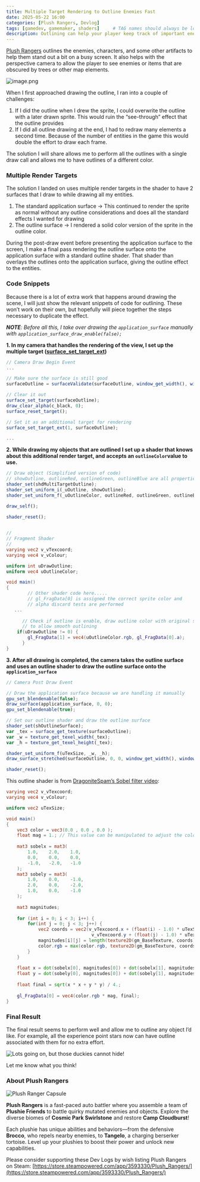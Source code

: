 ```yaml
---
title: Multiple Target Rendering to Outline Enemies Fast
date: 2025-05-22 16:00
categories: [Plush Rangers, Devlog]
tags: [gamedev, gamemaker, shaders]     # TAG names should always be lowercase
description: Outlining can help your player keep track of important enemies. This technique allows you to outline any object in a single pass.
---
```


[Plush Rangers](https://store.steampowered.com/app/3593330/Plush_Rangers/) outlines the enemies, characters, and some other artifacts to help them stand out a bit on a busy screen. It also helps with the perspective camera to allow the player to see enemies or items that are obscured by trees or other map elements.

![image.png](/assets/img/posts/20250523/outlineexample.png)

When I first approached drawing the outline, I ran into a couple of challenges:

1. If I did the outline when I drew the sprite, I could overwrite the outline with a later drawn sprite. This would ruin the “see-through” effect that the outline provides
2. If I did all outline drawing at the end, I had to redraw many elements a second time. Because of the number of entities in the game this would double the effort to draw each frame.

The solution I will share allows me to perform all the outlines with a single draw call and allows me to have outlines of a different color.

### Multiple Render Targets

The solution I landed on uses multiple render targets in the shader to have 2 surfaces that I draw to while drawing all my entities.

1. The standard application surface → This continued to render the sprite as normal without any outline considerations and does all the standard effects I wanted for drawing
2. The outline surface → I rendered a solid color version of the sprite in the outline color. 

During the post-draw event before presenting the application surface to the screen, I make a final pass rendering the outline surface onto the application surface with a standard outline shader. That shader than overlays the outlines onto the application surface, giving the outline effect to the entities.

### Code Snippets

Because there is a lot of extra work that happens around drawing the scene, I will just show the relevant snippets of code for outlining. These won’t work on their own, but hopefully will piece together the steps necessary to duplicate the effect.

***NOTE**: Before all this, I take over drawing the `application_surface` manually with `application_surface_draw_enable(false);`*

**1. In my camera that handles the rendering of the view, I set up the multiple target ([surface_set_target_ext](https://manual.gamemaker.io/monthly/en/#t=GameMaker_Language%2FGML_Reference%2FDrawing%2FSurfaces%2Fsurface_set_target_ext.htm))**

```jsx
// Camera Draw Begin Event
... 

// Make sure the surface is still good
surfaceOutline = surfaceValidate(surfaceOutline, window_get_width(), window_get_height());

// Clear it out
surface_set_target(surfaceOutline);
draw_clear_alpha(c_black, 0);
surface_reset_target();

// Set it as an additional target for rendering
surface_set_target_ext(1, surfaceOutline);

...
```

**2. While drawing my objects that are outlined I set up a shader that knows about this additional render target, and accepts an `outlineColor`value to use.**

```jsx
// Draw object (Simplified version of code)
// showOutline, outlineRed, outlineGreen, outlineBlue are all properties for the instance
shader_set(shdMultiTargetOutline);
shader_set_uniform_i(_uOutline, showOutline);
shader_set_uniform_f(_uOutlineColor, outlineRed, outlineGreen, outlineBlue, 1);

draw_self();

shader_reset();
        
```

```glsl
//
// Fragment Shader
//
varying vec2 v_vTexcoord;
varying vec4 v_vColour;

uniform int uDrawOutline;
uniform vec4 uOutlineColor;

void main()
{
		// Other shader code here.....
		// gl_FragData[0] is assigned the correct sprite color and 
		// alpha discard tests are performed
   ...
    
	  // Check if outline is enable, draw outline color with original sprite alpha value
	  // to allow smooth outlining
    if(uDrawOutline != 0) {
   	    gl_FragData[1] = vec4(uOutlineColor.rgb, gl_FragData[0].a);
	  }
}

```

**3. After all drawing is completed, the camera takes the outline surface and uses an outline shader to draw the outline surface onto the `application_surface`**

```jsx
// Camera Post Draw Event

// Draw the application surface because we are handling it manually
gpu_set_blendenable(false);
draw_surface(application_surface, 0, 0);
gpu_set_blendenable(true);

// Set our outline shader and draw the outline surface
shader_set(shOutlineSurface);
var _tex = surface_get_texture(surfaceOutline);
var _w = texture_get_texel_width(_tex);
var _h = texture_get_texel_height(_tex);

shader_set_uniform_f(uTexSize, _w, _h);
draw_surface_stretched(surfaceOutline, 0, 0, window_get_width(), window_get_height());

shader_reset();
```

This outline shader is from [DragoniteSpam’s Sobel filter video](https://youtu.be/7LxJk67rS8o?si=bsfVggbWHPR-uS_P): 

```glsl
varying vec2 v_vTexcoord;
varying vec4 v_vColour;

uniform vec2 uTexSize;

void main()
{
	vec3 color = vec3(0.0 , 0.0 , 0.0 );
	float mag = 1.; // This value can be manipulated to adjust the color of the outline
	
	mat3 sobelx = mat3(
		1.0,	2.0,	1.0, 
		0.0,	0.0,	0.0, 
		-1.0,	-2.0,	-1.0
	);
	mat3 sobely = mat3(
		1.0,	0.0,	-1.0, 
		2.0,	0.0,	-2.0, 
		1.0,	0.0,	-1.0
	);
	
	mat3 magnitudes;
	
	for (int i = 0; i < 3; i++) {
		for(int j = 0; j < 3; j++) {
			vec2 coords = vec2(v_vTexcoord.x + (float(i) - 1.0) * uTexSize.x, 
								v_vTexcoord.y + (float(j) - 1.0) * uTexSize.y);
			magnitudes[i][j] = length(texture2D(gm_BaseTexture, coords).a);
			color.rgb = max(color.rgb, texture2D(gm_BaseTexture, coords).rgb);
		}
	}
	
	float x = dot(sobelx[0], magnitudes[0]) + dot(sobelx[1], magnitudes[1]) + dot(sobelx[2], magnitudes[2]);
	float y = dot(sobely[0], magnitudes[0]) + dot(sobely[1], magnitudes[1]) + dot(sobely[2], magnitudes[2]);
	
	float final = sqrt(x * x + y * y) / 4.;
	
	gl_FragData[0] = vec4(color.rgb * mag, final);
}
```

### Final Result

The final result seems to perform well and allow me to outline any object I’d like. For example, all the experience point stars now can have outline associated with them for no extra effort.

![Lots going on, but those duckies cannot hide!](/assets/img/posts/20250523/OutlineActionScreenshot.png)

Let me know what you think!

### About Plush Rangers

![Plush Ranger Capsule](/assets/img/prCapsule1.png)

**Plush Rangers** is a fast-paced auto battler where you assemble a team of **Plushie Friends** to battle quirky mutated enemies and objects. Explore the diverse biomes of **Cosmic Park Swirlstone** and restore **Camp Cloudburst**!

Each plushie has unique abilities and behaviors—from the defensive **Brocco**, who repels nearby enemies, to **Tangelo**, a charging berserker tortoise. Level up your plushies to boost their power and unlock new capabilities.

Please consider supporting these Dev Logs by wish listing Plush Rangers on Steam: [https://store.steampowered.com/app/3593330/Plush_Rangers/](https://store.steampowered.com/app/3593330/Plush_Rangers/)
